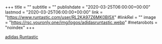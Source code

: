 +++
title = ""
subtitle = ""
publishdate = "2020-03-25T06:00:00+00:00"
lastmod = "2020-03-25T06:00:00+00:00"
link = "https://www.runtastic.com/user/RL2KA97Z6MK0BI5X"
#linkRel = ""
image = "https://rsc.youronly.one/img/logos/adidasruntastic.webp"
#metarobots = "noindex"
+++

[adidas Runtastic](https://www.runtastic.com/user/RL2KA97Z6MK0BI5X "adidas Runtastic")
